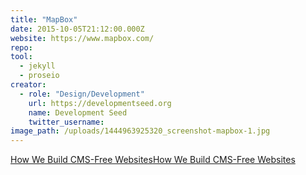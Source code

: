 ```yaml
---
title: "MapBox"
date: 2015-10-05T21:12:00.000Z
website: https://www.mapbox.com/
repo:
tool:
  - jekyll
  - proseio
creator:
  - role: "Design/Development"
    url: https://developmentseed.org
    name: Development Seed
    twitter_username:
image_path: /uploads/1444963925320_screenshot-mapbox-1.jpg
---
```

[How We Build CMS-Free Websites](https://developmentseed.org/blog/2012/07/27/build-cms-free-websites/)[How We Build CMS-Free Websites](https://developmentseed.org/blog/2012/07/27/build-cms-free-websites/)
